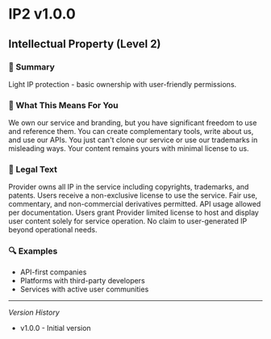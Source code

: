 # IP2 v1.0.0

## Intellectual Property (Level 2)

### 📌 Summary
Light IP protection - basic ownership with user-friendly permissions.

### 👤 What This Means For You
We own our service and branding, but you have significant freedom to use and reference them. You can create complementary tools, write about us, and use our APIs. You just can't clone our service or use our trademarks in misleading ways. Your content remains yours with minimal license to us.

### 📜 Legal Text
Provider owns all IP in the service including copyrights, trademarks, and patents. Users receive a non-exclusive license to use the service. Fair use, commentary, and non-commercial derivatives permitted. API usage allowed per documentation. Users grant Provider limited license to host and display user content solely for service operation. No claim to user-generated IP beyond operational needs.

### 🔍 Examples
- API-first companies
- Platforms with third-party developers
- Services with active user communities

---
*Version History*
- v1.0.0 - Initial version